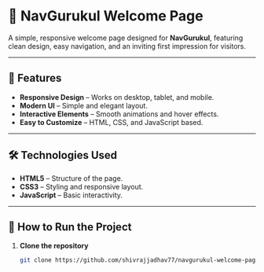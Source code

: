 # 🌟 NavGurukul Welcome Page

A simple, responsive welcome page designed for **NavGurukul**, featuring clean design, easy navigation, and an inviting first impression for visitors.

---

## 📌 Features
- **Responsive Design** – Works on desktop, tablet, and mobile.
- **Modern UI** – Simple and elegant layout.
- **Interactive Elements** – Smooth animations and hover effects.
- **Easy to Customize** – HTML, CSS, and JavaScript based.

---

## 🛠️ Technologies Used
- **HTML5** – Structure of the page.
- **CSS3** – Styling and responsive layout.
- **JavaScript** – Basic interactivity.

---

## 🚀 How to Run the Project
1. **Clone the repository**  
   ```bash
   git clone https://github.com/shivrajjadhav77/navgurukul-welcome-page.git
